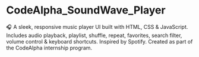 # CodeAlpha_SoundWave_Player
🎧 A sleek, responsive music player UI built with HTML, CSS &amp; JavaScript. Includes audio playback, playlist, shuffle, repeat, favorites, search filter, volume control &amp; keyboard shortcuts. Inspired by Spotify. Created as part of the CodeAlpha internship program.
